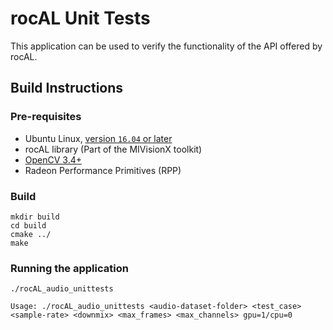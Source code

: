 # rocAL Unit Tests
This application can be used to verify the functionality of the API offered by rocAL.

## Build Instructions

### Pre-requisites
* Ubuntu Linux, [version `16.04` or later](https://www.microsoft.com/software-download/windows10)
* rocAL library (Part of the MIVisionX toolkit)
* [OpenCV 3.4+](https://github.com/opencv/opencv/releases/tag/3.4.0)
* Radeon Performance Primitives (RPP)

### Build
  ````
  mkdir build
  cd build
  cmake ../
  make
  ````
### Running the application
  ````
./rocAL_audio_unittests

Usage: ./rocAL_audio_unittests <audio-dataset-folder> <test_case> <sample-rate> <downmix> <max_frames> <max_channels> gpu=1/cpu=0
  ````
